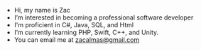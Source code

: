 - Hi, my name is Zac
- I’m interested in becoming a professional software developer
- I'm proficient in C#, Java, SQL, and Html
- I’m currently learning PHP, Swift, C++, and Unity.
- You can email me at zacalmas@gmail.com

<!---
ThatGhostToast/ThatGhostToast is a ✨ special ✨ repository because its `README.md` (this file) appears on your GitHub profile.
You can click the Preview link to take a look at your changes.
--->
